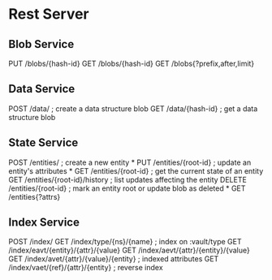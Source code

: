 Rest Server
===========

## Blob Service

   PUT /blobs/{hash-id}
   GET /blobs/{hash-id}
   GET /blobs{?prefix,after,limit}

## Data Service

  POST /data/                         ; create a data structure blob
   GET /data/{hash-id}                ; get a data structure blob

## State Service

  POST /entities/                     ; create a new entity *
   PUT /entities/{root-id}            ; update an entity's attributes *
   GET /entities/{root-id}            ; get the current state of an entity
   GET /entities/{root-id}/history    ; list updates affecting the entity
DELETE /entities/{root-id}            ; mark an entity root or update blob as deleted *
   GET /entities{?attrs}

## Index Service

  POST /index/
   GET /index/type/{ns}/{name}                ; index on :vault/type
   GET /index/eavt/{entity}/{attr}/{value}
   GET /index/aevt/{attr}/{entity}/{value}
   GET /index/avet/{attr}/{value}/{entity}    ; indexed attributes
   GET /index/vaet/{ref}/{attr}/{entity}      ; reverse index
